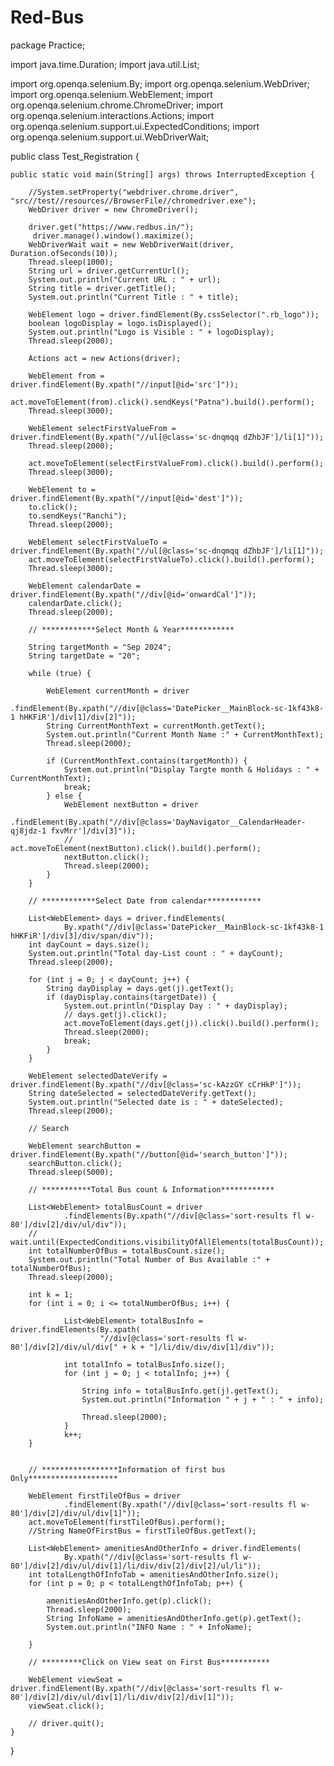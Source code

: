 # Red-Bus

package Practice;


import java.time.Duration;
import java.util.List;

import org.openqa.selenium.By;
import org.openqa.selenium.WebDriver;
import org.openqa.selenium.WebElement;
import org.openqa.selenium.chrome.ChromeDriver;
import org.openqa.selenium.interactions.Actions;
import org.openqa.selenium.support.ui.ExpectedConditions;
import org.openqa.selenium.support.ui.WebDriverWait;

public class Test_Registration {

	public static void main(String[] args) throws InterruptedException {

		//System.setProperty("webdriver.chrome.driver", "src//test//resources//BrowserFile//chromedriver.exe");
		WebDriver driver = new ChromeDriver();

		driver.get("https://www.redbus.in/");
		 driver.manage().window().maximize();
		WebDriverWait wait = new WebDriverWait(driver, Duration.ofSeconds(10));
		Thread.sleep(1000);
		String url = driver.getCurrentUrl();
		System.out.println("Current URL : " + url);
		String title = driver.getTitle();
		System.out.println("Current Title : " + title);

		WebElement logo = driver.findElement(By.cssSelector(".rb_logo"));
		boolean logoDisplay = logo.isDisplayed();
		System.out.println("Logo is Visible : " + logoDisplay);
		Thread.sleep(2000);

		Actions act = new Actions(driver);

		WebElement from = driver.findElement(By.xpath("//input[@id='src']"));
		act.moveToElement(from).click().sendKeys("Patna").build().perform();
		Thread.sleep(3000);

		WebElement selectFirstValueFrom = driver.findElement(By.xpath("//ul[@class='sc-dnqmqq dZhbJF']/li[1]"));
		Thread.sleep(2000);

		act.moveToElement(selectFirstValueFrom).click().build().perform();
		Thread.sleep(3000);

		WebElement to = driver.findElement(By.xpath("//input[@id='dest']"));
		to.click();
		to.sendKeys("Ranchi");
		Thread.sleep(2000);

		WebElement selectFirstValueTo = driver.findElement(By.xpath("//ul[@class='sc-dnqmqq dZhbJF']/li[1]"));
		act.moveToElement(selectFirstValueTo).click().build().perform();
		Thread.sleep(3000);

		WebElement calendarDate = driver.findElement(By.xpath("//div[@id='onwardCal']"));
		calendarDate.click();
		Thread.sleep(2000);

		// ************Select Month & Year************

		String targetMonth = "Sep 2024";
		String targetDate = "20";

		while (true) {

			WebElement currentMonth = driver
					.findElement(By.xpath("//div[@class='DatePicker__MainBlock-sc-1kf43k8-1 hHKFiR']/div[1]/div[2]"));
			String CurrentMonthText = currentMonth.getText();
			System.out.println("Current Month Name :" + CurrentMonthText);
			Thread.sleep(2000);

			if (CurrentMonthText.contains(targetMonth)) {
				System.out.println("Display Targte month & Holidays : " + CurrentMonthText);
				break;
			} else {
				WebElement nextButton = driver
						.findElement(By.xpath("//div[@class='DayNavigator__CalendarHeader-qj8jdz-1 fxvMrr']/div[3]"));
				// act.moveToElement(nextButton).click().build().perform();
				nextButton.click();
				Thread.sleep(2000);
			}
		}

		// ************Select Date from calendar************

		List<WebElement> days = driver.findElements(
				By.xpath("//div[@class='DatePicker__MainBlock-sc-1kf43k8-1 hHKFiR']/div[3]/div/span/div"));
		int dayCount = days.size();
		System.out.println("Total day-List count : " + dayCount);
		Thread.sleep(2000);

		for (int j = 0; j < dayCount; j++) {
			String dayDisplay = days.get(j).getText();
			if (dayDisplay.contains(targetDate)) {
				System.out.println("Display Day : " + dayDisplay);
				// days.get(j).click();
				act.moveToElement(days.get(j)).click().build().perform();
				Thread.sleep(2000);
				break;
			}
		}

		WebElement selectedDateVerify = driver.findElement(By.xpath("//div[@class='sc-kAzzGY cCrHkP']"));
		String dateSelected = selectedDateVerify.getText();
		System.out.println("Selected date is : " + dateSelected);
		Thread.sleep(2000);

		// Search

		WebElement searchButton = driver.findElement(By.xpath("//button[@id='search_button']"));
		searchButton.click();
		Thread.sleep(5000);

		// ***********Total Bus count & Information************

		List<WebElement> totalBusCount = driver
				.findElements(By.xpath("//div[@class='sort-results fl w-80']/div[2]/div/ul/div"));
		// wait.until(ExpectedConditions.visibilityOfAllElements(totalBusCount));
		int totalNumberOfBus = totalBusCount.size();
		System.out.println("Total Number of Bus Available :" + totalNumberOfBus);
		Thread.sleep(2000);

		int k = 1;
		for (int i = 0; i <= totalNumberOfBus; i++) {

				List<WebElement> totalBusInfo = driver.findElements(By.xpath(
						"//div[@class='sort-results fl w-80']/div[2]/div/ul/div[" + k + "]/li/div/div/div[1]/div"));

				int totalInfo = totalBusInfo.size();
				for (int j = 0; j < totalInfo; j++) {

					String info = totalBusInfo.get(j).getText();
					System.out.println("Information " + j + " : " + info);

					Thread.sleep(2000);
				}
				k++;
		}
		 

		// *****************Information of first bus Only********************

		WebElement firstTileOfBus = driver
				.findElement(By.xpath("//div[@class='sort-results fl w-80']/div[2]/div/ul/div[1]"));
		act.moveToElement(firstTileOfBus).perform();
		//String NameOfFirstBus = firstTileOfBus.getText();

		List<WebElement> amenitiesAndOtherInfo = driver.findElements(
				By.xpath("//div[@class='sort-results fl w-80']/div[2]/div/ul/div[1]/li/div/div[2]/div[2]/ul/li"));
		int totalLengthOfInfoTab = amenitiesAndOtherInfo.size();
		for (int p = 0; p < totalLengthOfInfoTab; p++) {

			amenitiesAndOtherInfo.get(p).click();
			Thread.sleep(2000);
			String InfoName = amenitiesAndOtherInfo.get(p).getText();
			System.out.println("INFO Name : " + InfoName);

		}
		
		// *********Click on View seat on First Bus***********
		
		WebElement viewSeat = driver.findElement(By.xpath("//div[@class='sort-results fl w-80']/div[2]/div/ul/div[1]/li/div/div[2]/div[1]"));
    	viewSeat.click();

		// driver.quit();
	}

}



